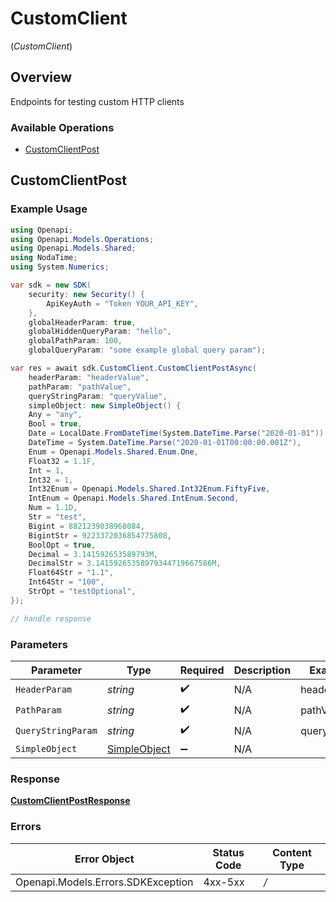 # CustomClient
(*CustomClient*)

## Overview

Endpoints for testing custom HTTP clients

### Available Operations

* [CustomClientPost](#customclientpost)

## CustomClientPost

### Example Usage

```csharp
using Openapi;
using Openapi.Models.Operations;
using Openapi.Models.Shared;
using NodaTime;
using System.Numerics;

var sdk = new SDK(
    security: new Security() {
        ApiKeyAuth = "Token YOUR_API_KEY",
    },
    globalHeaderParam: true,
    globalHiddenQueryParam: "hello",
    globalPathParam: 100,
    globalQueryParam: "some example global query param");

var res = await sdk.CustomClient.CustomClientPostAsync(
    headerParam: "headerValue",
    pathParam: "pathValue",
    queryStringParam: "queryValue",
    simpleObject: new SimpleObject() {
    Any = "any",
    Bool = true,
    Date = LocalDate.FromDateTime(System.DateTime.Parse("2020-01-01")),
    DateTime = System.DateTime.Parse("2020-01-01T00:00:00.001Z"),
    Enum = Openapi.Models.Shared.Enum.One,
    Float32 = 1.1F,
    Int = 1,
    Int32 = 1,
    Int32Enum = Openapi.Models.Shared.Int32Enum.FiftyFive,
    IntEnum = Openapi.Models.Shared.IntEnum.Second,
    Num = 1.1D,
    Str = "test",
    Bigint = 8821239038968084,
    BigintStr = 9223372036854775808,
    BoolOpt = true,
    Decimal = 3.141592653589793M,
    DecimalStr = 3.14159265358979344719667586M,
    Float64Str = "1.1",
    Int64Str = "100",
    StrOpt = "testOptional",
});

// handle response
```



### Parameters

| Parameter                                           | Type                                                | Required                                            | Description                                         | Example                                             |
| --------------------------------------------------- | --------------------------------------------------- | --------------------------------------------------- | --------------------------------------------------- | --------------------------------------------------- |
| `HeaderParam`                                       | *string*                                            | :heavy_check_mark:                                  | N/A                                                 | headerValue                                         |
| `PathParam`                                         | *string*                                            | :heavy_check_mark:                                  | N/A                                                 | pathValue                                           |
| `QueryStringParam`                                  | *string*                                            | :heavy_check_mark:                                  | N/A                                                 | queryValue                                          |
| `SimpleObject`                                      | [SimpleObject](../../Models/Shared/SimpleObject.md) | :heavy_minus_sign:                                  | N/A                                                 |                                                     |


### Response

**[CustomClientPostResponse](../../Models/Operations/CustomClientPostResponse.md)**
### Errors

| Error Object                       | Status Code                        | Content Type                       |
| ---------------------------------- | ---------------------------------- | ---------------------------------- |
| Openapi.Models.Errors.SDKException | 4xx-5xx                            | */*                                |
